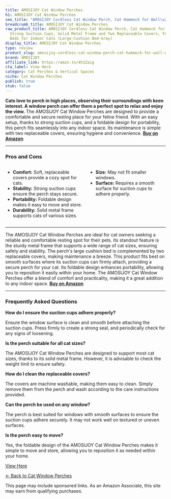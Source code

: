 ```yaml
---
title: AMOSIJOY Cat Window Perches
h1: AMOSIJOY Cat Window Perches
seo_title: "AMOSIJOY Cordless Cat Window Perch, Cat Hammock for Wall\u2026"
breadcrumb_title: AMOSIJOY Cat Window Perches
raw_product_title: AMOSIJOY Cordless Cat Window Perch, Cat Hammock for Wall with 4
  Strong Suction Cups, Solid Metal Frame and Two Replaceable Covers, Foldable Cat
  Beds for Indoor Cats (Large-Cushion Bed-Gray)
display_title: AMOSIJOY Cat Window Perches
type: review
product_slug: amosijoy-cordless-cat-window-perch-cat-hammock-for-wall-with-4-strong-s-f280d091
brand: AMOSIJOY
affiliate_link: https://amzn.to/4h1Zaig
cta_label: View Here
category: Cat Perches & Vertical Spaces
niche: Cat Window Perches
publish: true
stub: false
---
```


<div id="intro" class="full-width">
  <p><strong>Cats love to perch in high places, observing their surroundings with keen interest. A window perch can offer them a perfect spot to relax and enjoy the view.</strong> The AMOSIJOY Cat Window Perches are designed to provide a comfortable and secure resting place for your feline friend. With an easy setup, thanks to strong suction cups, and a foldable design for portability, this perch fits seamlessly into any indoor space. Its maintenance is simple with two replaceable covers, ensuring hygiene and convenience. <a href="https://amzn.to/4h1Zaig" rel="nofollow sponsored noopener" target="_blank"><strong>Buy on Amazon</strong></a></p>
</div>

<hr />
<h3 id="pros-cons">Pros and Cons</h3>
<div class="pc-grid" style="display:grid;grid-template-columns:1fr 1fr;gap:16px;">
  <ul>
    <li><strong>Comfort:</strong> Soft, replaceable covers provide a cozy spot for cats.</li>
    <li><strong>Stability:</strong> Strong suction cups ensure the perch stays secure.</li>
    <li><strong>Portability:</strong> Foldable design makes it easy to move and store.</li>
    <li><strong>Durability:</strong> Solid metal frame supports cats of various sizes.</li>
  </ul>
  <ul>
    <li><strong>Size:</strong> May not fit smaller windows.</li>
    <li><strong>Surface:</strong> Requires a smooth surface for suction cups to adhere properly.</li>
  </ul>
</div>
<hr />

<div class="full-width">
  <p>The AMOSIJOY Cat Window Perches are ideal for cat owners seeking a reliable and comfortable resting spot for their pets. Its standout feature is the sturdy metal frame that supports a wide range of cat sizes, ensuring safety and stability. The perch's large cushion bed is complemented by two replaceable covers, making maintenance a breeze. This product fits best on smooth surfaces where its suction cups can firmly attach, providing a secure perch for your cat. Its foldable design enhances portability, allowing you to reposition it easily within your home. The AMOSIJOY Cat Window Perches offer a blend of comfort and practicality, making it a great addition to any indoor space. <a href="https://amzn.to/4h1Zaig" rel="nofollow sponsored noopener" target="_blank"><strong>Buy on Amazon</strong></a></p>
</div>

<hr />
<h3 id="faqs">Frequently Asked Questions</h3>

<p><strong>How do I ensure the suction cups adhere properly?</strong></p>
<p>Ensure the window surface is clean and smooth before attaching the suction cups. Press firmly to create a strong seal, and periodically check for any signs of loosening.</p>

<p><strong>Is the perch suitable for all cat sizes?</strong></p>
<p>The AMOSIJOY Cat Window Perches are designed to support most cat sizes, thanks to its solid metal frame. However, it is advisable to check the weight limit to ensure safety.</p>

<p><strong>How do I clean the replaceable covers?</strong></p>
<p>The covers are machine washable, making them easy to clean. Simply remove them from the perch and wash according to the care instructions provided.</p>

<p><strong>Can the perch be used on any window?</strong></p>
<p>The perch is best suited for windows with smooth surfaces to ensure the suction cups adhere securely. It may not work well on textured or uneven surfaces.</p>

<p><strong>Is the perch easy to move?</strong></p>
<p>Yes, the foldable design of the AMOSIJOY Cat Window Perches makes it simple to move and store, allowing you to reposition it as needed within your home.</p>
<p><a class="btn" href="https://amzn.to/4h1Zaig" target="_blank" rel="nofollow sponsored noopener">View Here</a></p>
<p><a href="/roundups/cat-perches-vertical-spaces/cat-window-perches/">← Back to Cat Window Perches</a></p>
<aside class="disclosure">This page may include sponsored links. As an Amazon Associate, this site may earn from qualifying purchases.</aside>
